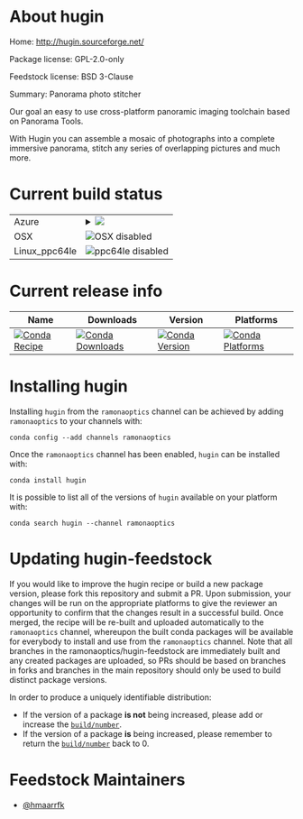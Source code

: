 About hugin
===========

Home: http://hugin.sourceforge.net/

Package license: GPL-2.0-only

Feedstock license: BSD 3-Clause

Summary: Panorama photo stitcher

Our goal an easy to use cross-platform panoramic imaging toolchain based on Panorama Tools.

With Hugin you can assemble a mosaic of photographs into a complete
immersive panorama, stitch any series of overlapping pictures and much
more.


Current build status
====================


<table>
    
  <tr>
    <td>Azure</td>
    <td>
      <details>
        <summary>
          <a href="https://dev.azure.com/ramonaoptics/feedstock-builds/_build/latest?definitionId=20&branchName=master">
            <img src="https://dev.azure.com/ramonaoptics/feedstock-builds/_apis/build/status/hugin-feedstock?branchName=master">
          </a>
        </summary>
        <table>
          <thead><tr><th>Variant</th><th>Status</th></tr></thead>
          <tbody><tr>
              <td>linux_python3.6.____cpython</td>
              <td>
                <a href="https://dev.azure.com/ramonaoptics/feedstock-builds/_build/latest?definitionId=20&branchName=master">
                  <img src="https://dev.azure.com/ramonaoptics/feedstock-builds/_apis/build/status/hugin-feedstock?branchName=master&jobName=linux&configuration=linux_python3.6.____cpython" alt="variant">
                </a>
              </td>
            </tr><tr>
              <td>linux_python3.7.____cpython</td>
              <td>
                <a href="https://dev.azure.com/ramonaoptics/feedstock-builds/_build/latest?definitionId=20&branchName=master">
                  <img src="https://dev.azure.com/ramonaoptics/feedstock-builds/_apis/build/status/hugin-feedstock?branchName=master&jobName=linux&configuration=linux_python3.7.____cpython" alt="variant">
                </a>
              </td>
            </tr><tr>
              <td>linux_python3.8.____cpython</td>
              <td>
                <a href="https://dev.azure.com/ramonaoptics/feedstock-builds/_build/latest?definitionId=20&branchName=master">
                  <img src="https://dev.azure.com/ramonaoptics/feedstock-builds/_apis/build/status/hugin-feedstock?branchName=master&jobName=linux&configuration=linux_python3.8.____cpython" alt="variant">
                </a>
              </td>
            </tr><tr>
              <td>win_python3.6.____cpython</td>
              <td>
                <a href="https://dev.azure.com/ramonaoptics/feedstock-builds/_build/latest?definitionId=20&branchName=master">
                  <img src="https://dev.azure.com/ramonaoptics/feedstock-builds/_apis/build/status/hugin-feedstock?branchName=master&jobName=win&configuration=win_python3.6.____cpython" alt="variant">
                </a>
              </td>
            </tr><tr>
              <td>win_python3.7.____cpython</td>
              <td>
                <a href="https://dev.azure.com/ramonaoptics/feedstock-builds/_build/latest?definitionId=20&branchName=master">
                  <img src="https://dev.azure.com/ramonaoptics/feedstock-builds/_apis/build/status/hugin-feedstock?branchName=master&jobName=win&configuration=win_python3.7.____cpython" alt="variant">
                </a>
              </td>
            </tr><tr>
              <td>win_python3.8.____cpython</td>
              <td>
                <a href="https://dev.azure.com/ramonaoptics/feedstock-builds/_build/latest?definitionId=20&branchName=master">
                  <img src="https://dev.azure.com/ramonaoptics/feedstock-builds/_apis/build/status/hugin-feedstock?branchName=master&jobName=win&configuration=win_python3.8.____cpython" alt="variant">
                </a>
              </td>
            </tr>
          </tbody>
        </table>
      </details>
    </td>
  </tr>
  <tr>
    <td>OSX</td>
    <td>
      <img src="https://img.shields.io/badge/OSX-disabled-lightgrey.svg" alt="OSX disabled">
    </td>
  </tr>
  <tr>
    <td>Linux_ppc64le</td>
    <td>
      <img src="https://img.shields.io/badge/ppc64le-disabled-lightgrey.svg" alt="ppc64le disabled">
    </td>
  </tr>
</table>

Current release info
====================

| Name | Downloads | Version | Platforms |
| --- | --- | --- | --- |
| [![Conda Recipe](https://img.shields.io/badge/recipe-hugin-green.svg)](https://anaconda.org/ramonaoptics/hugin) | [![Conda Downloads](https://img.shields.io/conda/dn/ramonaoptics/hugin.svg)](https://anaconda.org/ramonaoptics/hugin) | [![Conda Version](https://img.shields.io/conda/vn/ramonaoptics/hugin.svg)](https://anaconda.org/ramonaoptics/hugin) | [![Conda Platforms](https://img.shields.io/conda/pn/ramonaoptics/hugin.svg)](https://anaconda.org/ramonaoptics/hugin) |

Installing hugin
================

Installing `hugin` from the `ramonaoptics` channel can be achieved by adding `ramonaoptics` to your channels with:

```
conda config --add channels ramonaoptics
```

Once the `ramonaoptics` channel has been enabled, `hugin` can be installed with:

```
conda install hugin
```

It is possible to list all of the versions of `hugin` available on your platform with:

```
conda search hugin --channel ramonaoptics
```




Updating hugin-feedstock
========================

If you would like to improve the hugin recipe or build a new
package version, please fork this repository and submit a PR. Upon submission,
your changes will be run on the appropriate platforms to give the reviewer an
opportunity to confirm that the changes result in a successful build. Once
merged, the recipe will be re-built and uploaded automatically to the
`ramonaoptics` channel, whereupon the built conda packages will be available for
everybody to install and use from the `ramonaoptics` channel.
Note that all branches in the ramonaoptics/hugin-feedstock are
immediately built and any created packages are uploaded, so PRs should be based
on branches in forks and branches in the main repository should only be used to
build distinct package versions.

In order to produce a uniquely identifiable distribution:
 * If the version of a package **is not** being increased, please add or increase
   the [``build/number``](https://conda.io/docs/user-guide/tasks/build-packages/define-metadata.html#build-number-and-string).
 * If the version of a package **is** being increased, please remember to return
   the [``build/number``](https://conda.io/docs/user-guide/tasks/build-packages/define-metadata.html#build-number-and-string)
   back to 0.

Feedstock Maintainers
=====================

* [@hmaarrfk](https://github.com/hmaarrfk/)

